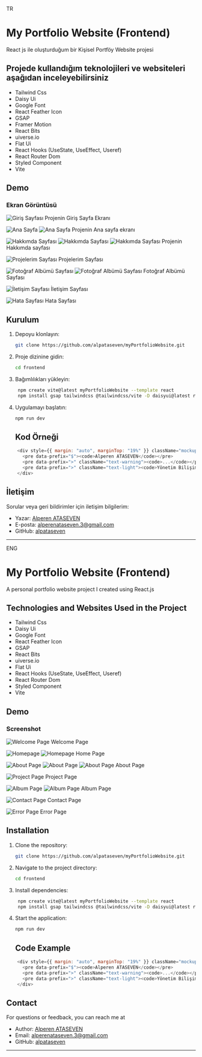 TR

# My Portfolio Website (Frontend)

React js ile oluşturduğum bir Kişisel Portföy Website projesi

## Projede kullandığım teknolojileri ve websiteleri aşağıdan inceleyebilirsiniz

- Tailwind Css
- Daisy Ui
- Google Font
- React Feather Icon
- GSAP
- Framer Motion
- React Bits
- uiverse.io
- Flat Ui
- React Hooks (UseState, UseEffect, Useref)
- React Router Dom
- Styled Component
- Vite

## Demo

### Ekran Görüntüsü

![Giriş Sayfası](https://github.com/alpataseven/myPortfolioWebsite/blob/main/frontend/Ss/Ekran%20g%C3%B6r%C3%BCnt%C3%BCs%C3%BC%202025-03-24%20212900.png)
Projenin Giriş Sayfa Ekranı

![Ana Sayfa](https://github.com/alpataseven/myPortfolioWebsite/blob/main/frontend/Ss/Ekran%20g%C3%B6r%C3%BCnt%C3%BCs%C3%BC%202025-03-24%20213216.png)
![Ana Sayfa](https://github.com/alpataseven/myPortfolioWebsite/blob/main/frontend/Ss/Ekran%20g%C3%B6r%C3%BCnt%C3%BCs%C3%BC%202025-03-24%20213243.png)
Projenin Ana sayfa ekranı

![Hakkımda Sayfası](https://github.com/alpataseven/myPortfolioWebsite/blob/main/frontend/Ss/Ekran%20g%C3%B6r%C3%BCnt%C3%BCs%C3%BC%202025-03-24%20213343.png)
![Hakkımda Sayfası](https://github.com/alpataseven/myPortfolioWebsite/blob/main/frontend/Ss/Ekran%20g%C3%B6r%C3%BCnt%C3%BCs%C3%BC%202025-03-24%20213857.png)
![Hakkımda Sayfası](https://github.com/alpataseven/myPortfolioWebsite/blob/main/frontend/Ss/Ekran%20g%C3%B6r%C3%BCnt%C3%BCs%C3%BC%202025-03-24%20213919.png)
Projenin Hakkımda sayfası

![Projelerim Sayfası](https://github.com/alpataseven/myPortfolioWebsite/blob/main/frontend/Ss/Ekran%20g%C3%B6r%C3%BCnt%C3%BCs%C3%BC%202025-03-24%20213954.png)
Projelerim Sayfası

![Fotoğraf Albümü Sayfası](https://github.com/alpataseven/myPortfolioWebsite/blob/main/frontend/Ss/Ekran%20g%C3%B6r%C3%BCnt%C3%BCs%C3%BC%202025-03-24%20214018.png)
![Fotoğraf Albümü Sayfası](https://github.com/alpataseven/myPortfolioWebsite/blob/main/frontend/Ss/Ekran%20g%C3%B6r%C3%BCnt%C3%BCs%C3%BC%202025-03-24%20214045.png)
Fotoğraf Albümü Sayfası

![İletişim Sayfası](https://github.com/alpataseven/myPortfolioWebsite/blob/main/frontend/Ss/Ekran%20g%C3%B6r%C3%BCnt%C3%BCs%C3%BC%202025-03-24%20214107.png)
İletişim Sayfası

![Hata Sayfası](https://github.com/alpataseven/myPortfolioWebsite/blob/main/frontend/Ss/Ekran%20g%C3%B6r%C3%BCnt%C3%BCs%C3%BC%202025-03-24%20214131.png)
Hata Sayfası

## Kurulum
   
1. Depoyu klonlayın:
   ```bash
   git clone https://github.com/alpataseven/myPortfolioWebsite.git
   ```
2. Proje dizinine gidin:
   ```bash
   cd frontend
   ```
3. Bağımlılıkları yükleyin:
   ```bash
    npm create vite@latest myPortfolioWebsite --template react
    npm install gsap tailwindcss @tailwindcss/vite -D daisyui@latest react-feather styled-components react-router-dom 
   ```
4. Uygulamayı başlatın:
   ```bash
   npm run dev
   ```

   ## Kod Örneği

```javascript
    <div style={{ margin: "auto", marginTop: "19%" }} className="mockup-code w-100">
      <pre data-prefix="$"><code>Alperen ATASEVEN</code></pre>
      <pre data-prefix=">" className="text-warning"><code>...</code></pre>
      <pre data-prefix=">" className="text-light"><code>Yönetim Bilişim Sistemleri Öğrencisi</code></pre>
    </div>
```
## İletişim

Sorular veya geri bildirimler için iletişim bilgilerim:

- Yazar: [Alperen ATASEVEN](https://github.com/alpataseven)
- E-posta: alperenataseven.3@gmail.com
- GitHub: [alpataseven](https://github.com/alpataseven)

---

ENG

# My Portfolio Website (Frontend)

A personal portfolio website project I created using React.js

## Technologies and Websites Used in the Project

- Tailwind Css
- Daisy Ui
- Google Font
- React Feather Icon
- GSAP
- React Bits
- uiverse.io
- Flat Ui
- React Hooks (UseState, UseEffect, Useref)
- React Router Dom
- Styled Component
- Vite

## Demo

### Screenshot

![Welcome Page](https://github.com/alpataseven/myPortfolioWebsite/blob/main/frontend/Ss/Ekran%20g%C3%B6r%C3%BCnt%C3%BCs%C3%BC%202025-03-24%20212900.png)
Welcome Page

![Homepage](https://github.com/alpataseven/myPortfolioWebsite/blob/main/frontend/Ss/Ekran%20g%C3%B6r%C3%BCnt%C3%BCs%C3%BC%202025-03-24%20213216.png)
![Homepage](https://github.com/alpataseven/myPortfolioWebsite/blob/main/frontend/Ss/Ekran%20g%C3%B6r%C3%BCnt%C3%BCs%C3%BC%202025-03-24%20213243.png)
Home Page

![About Page](https://github.com/alpataseven/myPortfolioWebsite/blob/main/frontend/Ss/Ekran%20g%C3%B6r%C3%BCnt%C3%BCs%C3%BC%202025-03-24%20213343.png)
![About Page](https://github.com/alpataseven/myPortfolioWebsite/blob/main/frontend/Ss/Ekran%20g%C3%B6r%C3%BCnt%C3%BCs%C3%BC%202025-03-24%20213857.png)
![About Page](https://github.com/alpataseven/myPortfolioWebsite/blob/main/frontend/Ss/Ekran%20g%C3%B6r%C3%BCnt%C3%BCs%C3%BC%202025-03-24%20213919.png)
About Page

![Project Page](https://github.com/alpataseven/myPortfolioWebsite/blob/main/frontend/Ss/Ekran%20g%C3%B6r%C3%BCnt%C3%BCs%C3%BC%202025-03-24%20213954.png)
Project Page

![Album Page](https://github.com/alpataseven/myPortfolioWebsite/blob/main/frontend/Ss/Ekran%20g%C3%B6r%C3%BCnt%C3%BCs%C3%BC%202025-03-24%20214018.png)
![Album Page](https://github.com/alpataseven/myPortfolioWebsite/blob/main/frontend/Ss/Ekran%20g%C3%B6r%C3%BCnt%C3%BCs%C3%BC%202025-03-24%20214045.png)
Album Page

![Contact Page](https://github.com/alpataseven/myPortfolioWebsite/blob/main/frontend/Ss/Ekran%20g%C3%B6r%C3%BCnt%C3%BCs%C3%BC%202025-03-24%20214107.png)
Contact Page

![Error Page](https://github.com/alpataseven/myPortfolioWebsite/blob/main/frontend/Ss/Ekran%20g%C3%B6r%C3%BCnt%C3%BCs%C3%BC%202025-03-24%20214131.png)
Error Page

## Installation
   
1. Clone the repository:
   ```bash
   git clone https://github.com/alpataseven/myPortfolioWebsite.git
   ```
2. Navigate to the project directory:
   ```bash
   cd frontend
   ```
3. Install dependencies:
   ```bash
    npm create vite@latest myPortfolioWebsite --template react
    npm install gsap tailwindcss @tailwindcss/vite -D daisyui@latest react-feather styled-components react-router-dom 
   ```
4. Start the application:
   ```bash
   npm run dev
   ```

   ## Code Example

```javascript
    <div style={{ margin: "auto", marginTop: "19%" }} className="mockup-code w-100">
      <pre data-prefix="$"><code>Alperen ATASEVEN</code></pre>
      <pre data-prefix=">" className="text-warning"><code>...</code></pre>
      <pre data-prefix=">" className="text-light"><code>Yönetim Bilişim Sistemleri Öğrencisi</code></pre>
    </div>
```
## Contact

For questions or feedback, you can reach me at

- Author: [Alperen ATASEVEN](https://github.com/alpataseven)
- Email: alperenataseven.3@gmail.com
- GitHub: [alpataseven](https://github.com/alpataseven)

---

